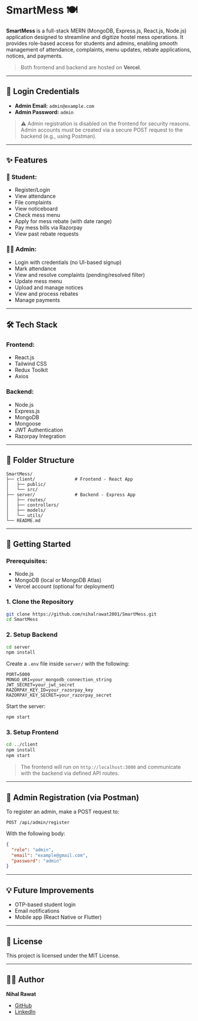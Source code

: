 # SmartMess 🍽️

**SmartMess** is a full-stack MERN (MongoDB, Express.js, React.js, Node.js) application designed to streamline and digitize hostel mess operations. It provides role-based access for students and admins, enabling smooth management of attendance, complaints, menu updates, rebate applications, notices, and payments.

> Both frontend and backend are hosted on **Vercel**.

---

## 👤 Login Credentials

- **Admin Email:** `admin@example.com`  
- **Admin Password:** `admin`

> ⚠️ Admin registration is disabled on the frontend for security reasons. Admin accounts must be created via a secure POST request to the backend (e.g., using Postman).

---

## ✨ Features

### 🧑 Student:
- Register/Login
- View attendance
- File complaints
- View noticeboard
- Check mess menu
- Apply for mess rebate (with date range)
- Pay mess bills via Razorpay
- View past rebate requests

### 👨‍💼 Admin:
- Login with credentials (no UI-based signup)
- Mark attendance
- View and resolve complaints (pending/resolved filter)
- Update mess menu
- Upload and manage notices
- View and process rebates
- Manage payments

---

## 🛠️ Tech Stack

### Frontend:
- React.js
- Tailwind CSS
- Redux Toolkit
- Axios

### Backend:
- Node.js
- Express.js
- MongoDB
- Mongoose
- JWT Authentication
- Razorpay Integration

---

## 📁 Folder Structure

```
SmartMess/
├── client/               # Frontend - React App
│   ├── public/
│   └── src/
├── server/               # Backend - Express App
│   ├── routes/
│   ├── controllers/
│   ├── models/
│   └── utils/
└── README.md
```

---

## 🚀 Getting Started

### Prerequisites:
- Node.js
- MongoDB (local or MongoDB Atlas)
- Vercel account (optional for deployment)

### 1. Clone the Repository

```bash
git clone https://github.com/nihalrawat2001/SmartMess.git
cd SmartMess
```

### 2. Setup Backend

```bash
cd server
npm install
```

Create a `.env` file inside `server/` with the following:

```
PORT=5000
MONGO_URI=your_mongodb_connection_string
JWT_SECRET=your_jwt_secret
RAZORPAY_KEY_ID=your_razorpay_key
RAZORPAY_KEY_SECRET=your_razorpay_secret
```

Start the server:

```bash
npm start
```

### 3. Setup Frontend

```bash
cd ../client
npm install
npm start
```

> The frontend will run on `http://localhost:3000` and communicate with the backend via defined API routes.

---

## 🔐 Admin Registration (via Postman)

To register an admin, make a POST request to:

```
POST /api/admin/register
```

With the following body:

```json
{
  "role": "admin",
  "email": "example@gmail.com",
  "password": "admin"
}
```

---

## 💡 Future Improvements

- OTP-based student login
- Email notifications
- Mobile app (React Native or Flutter)

---

## 🧾 License

This project is licensed under the MIT License.

---

## 👨‍💻 Author

**Nihal Rawat**  
- [GitHub](https://github.com/aestheticoder1)  
- [LinkedIn](https://www.linkedin.com/in/nihal-rawat-134440260/)
